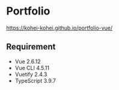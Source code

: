 # Portfolio

https://kohei-kohei.github.io/portfolio-vue/

## Requirement

- Vue  2.6.12
- Vue CLI  4.5.11
- Vuetify  2.4.3
- TypeScript  3.9.7
